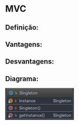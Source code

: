 # MVC

## Definição:



## Vantagens:



## Desvantagens:



## Diagrama:

![alt text](../imgs/001.png)
